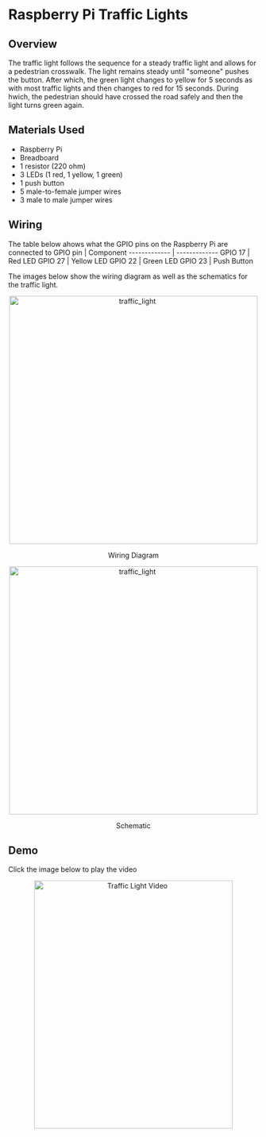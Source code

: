 # Raspberry Pi Traffic Lights
## Overview

The traffic light follows the sequence for a steady traffic light and allows for a pedestrian crosswalk. The light remains steady until "someone" pushes the button. After which, the green light changes to yellow for 5 seconds as with most traffic lights and then changes to red for 15 seconds. During hwich, the pedestrian should have crossed the road safely and then the light turns green again. 

## Materials Used
* Raspberry Pi
* Breadboard
* 1 resistor (220 ohm)
* 3 LEDs (1 red, 1 yellow, 1 green)
* 1 push button
* 5 male-to-female jumper wires
* 3 male to male jumper wires

## Wiring 
The table below ahows what the GPIO pins on the Raspberry Pi are connected to
GPIO pin  | Component
------------- | -------------
GPIO 17  | Red LED
GPIO 27 | Yellow LED
GPIO 22  | Green LED
GPIO 23 | Push Button

The images below show the wiring diagram as well as the schematics for the traffic light.

<p align="center">
<img width="500" src="https://user-images.githubusercontent.com/85775364/172915931-a915d0c7-7b19-415f-9816-9038616b1f02.jpg" alt="traffic_light" >
</p> <p align="center">
  Wiring Diagram
</p> <p align="center">
<img width="500" src="https://user-images.githubusercontent.com/85775364/172916402-3a96996f-d9ab-4469-a086-c2415ff230a8.jpg" alt="traffic_light" >
</p><p align="center">
  Schematic
</p>


## Demo
Click the image below to play the video
<p align="center">
<a href="https://youtube.com/shorts/CE5YG9M9c4w?feature=share" target="_blank"><img src="https://user-images.githubusercontent.com/85775364/172287368-cde8e429-58db-4ac0-9074-8d4f8e088de3.jpg" alt="Traffic Light Video" width="400" height="500" /></a>
</p>
